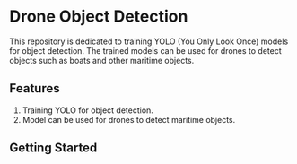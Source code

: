 # Drone Object Detection

This repository is dedicated to training YOLO (You Only Look Once) models for object detection. The trained models can be used for drones to detect objects such as boats and other maritime objects.

## Features
1. Training YOLO for object detection.
2. Model can be used for drones to detect maritime objects.

## Getting Started